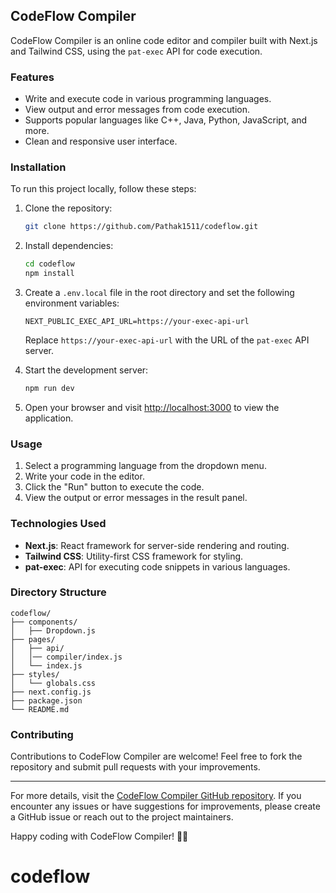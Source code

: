 ## CodeFlow Compiler

CodeFlow Compiler is an online code editor and compiler built with Next.js and Tailwind CSS, using the `pat-exec` API for code execution.

### Features

- Write and execute code in various programming languages.
- View output and error messages from code execution.
- Supports popular languages like C++, Java, Python, JavaScript, and more.
- Clean and responsive user interface.

### Installation

To run this project locally, follow these steps:

1. Clone the repository:

   ```bash
   git clone https://github.com/Pathak1511/codeflow.git
   ```

2. Install dependencies:

   ```bash
   cd codeflow
   npm install
   ```

3. Create a `.env.local` file in the root directory and set the following environment variables:

   ```plaintext
   NEXT_PUBLIC_EXEC_API_URL=https://your-exec-api-url
   ```

   Replace `https://your-exec-api-url` with the URL of the `pat-exec` API server.

4. Start the development server:

   ```bash
   npm run dev
   ```

5. Open your browser and visit [http://localhost:3000](http://localhost:3000) to view the application.

### Usage

1. Select a programming language from the dropdown menu.
2. Write your code in the editor.
3. Click the "Run" button to execute the code.
4. View the output or error messages in the result panel.

### Technologies Used

- **Next.js**: React framework for server-side rendering and routing.
- **Tailwind CSS**: Utility-first CSS framework for styling.
- **pat-exec**: API for executing code snippets in various languages.

### Directory Structure

```
codeflow/
├── components/
│   ├── Dropdown.js
├── pages/
│   ├── api/
│   │── compiler/index.js
│   └── index.js
├── styles/
│   └── globals.css
├── next.config.js
├── package.json
└── README.md
```

### Contributing

Contributions to CodeFlow Compiler are welcome! Feel free to fork the repository and submit pull requests with your improvements.

---

For more details, visit the [CodeFlow Compiler GitHub repository](https://github.com/Pathak1511/codeflow). If you encounter any issues or have suggestions for improvements, please create a GitHub issue or reach out to the project maintainers.

Happy coding with CodeFlow Compiler! 🚀🌟
# codeflow
